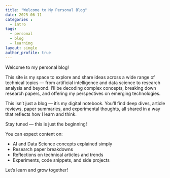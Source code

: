 ```yaml
---
title: "Welcome to My Personal Blog"
date: 2025-06-11
categories :
  - intro
tags:
  - personal
  - blog
  - learning
layout: single
author_profile: true
---
```


Welcome to my personal blog!

This site is my space to explore and share ideas across a wide range of technical topics — from artificial intelligence and data science to research analysis and beyond. I’ll be decoding complex concepts, breaking down research papers, and offering my perspectives on emerging technologies.

This isn’t just a blog — it’s my digital notebook. You’ll find deep dives, article reviews, paper summaries, and experimental thoughts, all shared in a way that reflects how I learn and think.

Stay tuned — this is just the beginning!

You can expect content on:
- AI and Data Science concepts explained simply  
- Research paper breakdowns  
- Reflections on technical articles and trends  
- Experiments, code snippets, and side projects  

Let’s learn and grow together!
